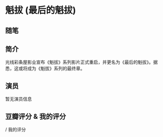 # 魁拔 (最后的魁拔)

## 随笔

## 简介

光线彩条屋影业宣布《魁拔》系列影片正式重启，并更名为《最后的魁拔》。据悉，这或将成为《魁拔》系列的最终章。

## 演员

暂无演员信息

## 豆瓣评分 & 我的评分

 / 我的评分
